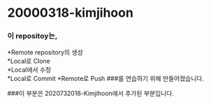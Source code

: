 # 20000318-kimjihoon

### 이 repositoy는,  
*Remote repository의 생성  
*Local로 Clone  
*Local에서 수정  
*Local로 Commit
*Remote로 Push
###를 연습하기 위해 만들어졌습니다.  



###이 부분은 2020732018-Kimjihoon에서 추가된 부분입니다.